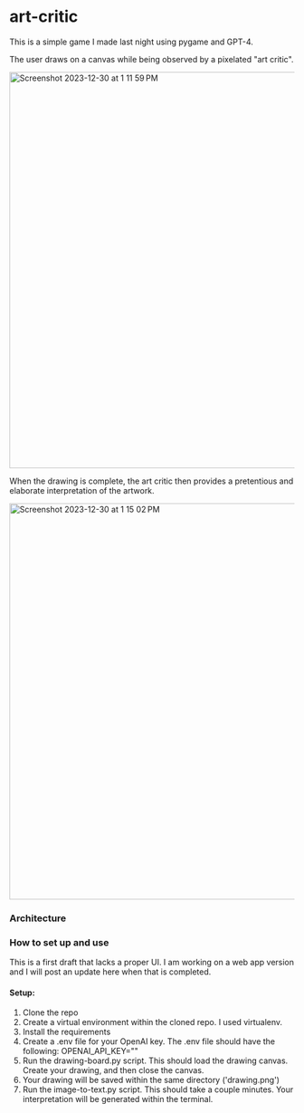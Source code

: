 # art-critic

This is a simple game I made last night using pygame and GPT-4. 

The user draws on a canvas while being observed by a pixelated "art critic". 

<img width="700" alt="Screenshot 2023-12-30 at 1 11 59 PM" src="https://github.com/ju-mc/art-critic/assets/68313879/cf2c1167-801b-44b3-a053-07f5e9aaba7c">

When the drawing is complete, the art critic then provides a pretentious and elaborate interpretation of the artwork. 

<img width="700" alt="Screenshot 2023-12-30 at 1 15 02 PM" src="https://github.com/ju-mc/art-critic/assets/68313879/02bcd0a0-c873-41c7-8dec-3756c4f732f9">

### Architecture


### How to set up and use

This is a first draft that lacks a proper UI. I am working on a web app version and I will post an update here when that is completed. 
#### Setup:
1. Clone the repo
2. Create a virtual environment within the cloned repo. I used virtualenv.
3. Install the requirements
4. Create a .env file for your OpenAI key. The .env file should have the following: OPENAI_API_KEY="<PASTE YOUR KEY HERE>"
5. Run the drawing-board.py script. This should load the drawing canvas. Create your drawing, and then close the canvas.
6. Your drawing will be saved within the same directory ('drawing.png')
7. Run the image-to-text.py script. This should take a couple minutes. Your interpretation will be generated within the terminal. 


